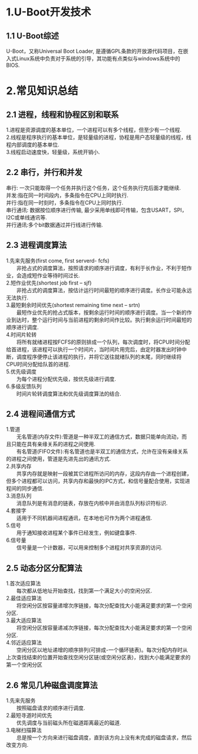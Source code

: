 # 1.U-Boot开发技术

## 1.1 U-Boot综述
U-Boot，又称Universal Boot Loader, 是遵循GPL条款的开放源代码项目，在嵌入式Linux系统中负责对于系统的引导，其功能有点类似与windows系统中的BIOS.

# 2.常见知识总结

## 2.1 进程，线程和协程区别和联系
1.进程是资源调度的基本单位，一个进程可以有多个线程，但至少有一个线程.<br/>
2.线程是程序执行的基本单位，是轻量级的进程，协程是用户态轻量级的线程，线程内部调度的基本单位.<br/>
3.线程启动速度快，轻量级，系统开销小.<br/>

## 2.2 串行，并行和并发
串行: 一次只能取得一个任务并执行这个任务，这个任务执行完后面才能继续.<br/>
并发:指在同一时间段内，多条指令在CPU上同时执行.<br/>
并行:指在同一时刻时，多条指令在CPU上同时执行.<br/>
串行通讯: 数据按位顺序进行传输, 最少采用单线即可传输，包含USART，SPI， I2C或单线通讯等.<br/>
并行通讯:多个bit数据通过并行线进行传输.<br/>

## 2.3 进程调度算法
1.先来先服务(first come, first serverd- fcfs)<br/>
&emsp;&emsp;非抢占式的调度算法，按照请求的顺序进行调度，有利于长作业，不利于短作业，会造成短作业等待时间过长.<br/>
2.短作业优先(shortest job first – sjf)<br/>
&emsp;&emsp;非抢占式的调度算法，按估计运行时间最短的顺序进行调度。长作业可能永远无法执行.<br/>
3.最短剩余时间优先(shortest remaining time next – srtn)<br/>
&emsp;&emsp;最短作业优先的抢占式版本，按剩余运行时间的顺序进行调度。当一个新的作业到达时，整个运行时间与当前进程的剩余时间作比较。执行剩余运行时间最短的顺序进行调度.<br/>
4.时间片轮转<br/>
&emsp;&emsp;将所有就绪进程按FCFS的原则排成一个队列，每次调度时，将CPU时间分配给首进程，该进程可以执行一个时间片，当时间片用完后，由定时器发出时钟中断，调度程序便停止该进程的执行，并将它送往就绪队列的末尾，同时继续将CPU时间分配给队首的进程.<br/>
5.优先级调度<br/>
&emsp;&emsp;为每个进程分配优先级，按优先级进行调度.<br/>
6.多级反馈队列<br/>
&emsp;&emsp;时间片轮转调度算法和优先级调度算法的结合.<br/>

## 2.4 进程间通信方式
1.管道<br/>
&emsp;&emsp;无名管道(内存文件):管道是一种半双工的通信方式，数据只能单向流动，而且只能在具有亲缘关系的进程之间使用.<br/>
&emsp;&emsp;有名管道(FIFO文件):有名管道也是半双工的通信方式，允许在没有亲缘关系的进程之间使用，管道是先进先出的通讯方式.<br/>
2.共享内存<br/>
&emsp;&emsp;共享内存就是映射一段被其它进程所访问的内存，这段内存由一个进程创建，但多个进程都可以访问，共享内存和最快的IPC方式，和信号量配合使用，实现进程间的同步通信.<br/>
3.消息队列<br/>
&emsp;&emsp;消息队列是有消息的链表，存放在内核中并由消息队列标识符标识.<br/>
4.套接字<br/>
&emsp;&emsp;适用于不同机器间进程通讯，在本地也可作为两个进程通信.<br/>
5.信号<br/>
&emsp;&emsp;用于通知接收进程某个事件已经发生，例如键盘事件.<br/>
6.信号量<br/>
&emsp;&emsp;信号量是一个计数器，可以用来控制多个进程对共享资源的访问.<br/>

## 2.5 动态分区分配算法
1.首次适应算法<br/>
&emsp;&emsp;每次都从低地址开始查找，找到第一个满足大小的空闲分区.<br/>
2.最佳适应算法<br/>
&emsp;&emsp;将空闲分区按容量递增次序链接，每次分配查找大小能满足要求的第一个空闲分区.<br/>
3.最大适应算法<br/>
&emsp;&emsp;将空闲分区按容量递减次序链接，每次分配查找大小能满足要求的第一个空闲分区.<br/>
4.邻近适应算法<br/>
&emsp;&emsp;空闲分区以地址递增的顺序排列(可排成-一个循环链表)。每次分配内存时从上次查找结束的位置开始查找空闲分区链(或空闲分区表)，找到大小能满足要求的第一个空闲分区<br/>

## 2.6 常见几种磁盘调度算法
1.先来先服务<br/>
&emsp;&emsp;按照磁盘请求的顺序进行调度.<br/>
2.最短寻道时间优先<br/>
&emsp;&emsp;优先调度与当前磁头所在磁道距离最近的磁道.<br/>
3.电梯扫描算法<br/>
&emsp;&emsp;总是按一个方向来进行磁盘调度，直到该方向上没有未完成的磁盘请求，然后改变方向.<br/>